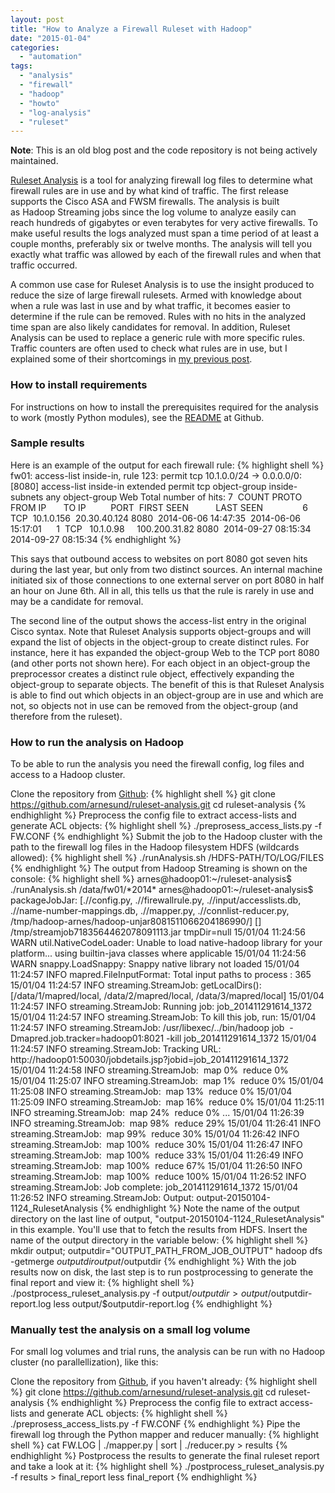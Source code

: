 ```yaml
---
layout: post
title: "How to Analyze a Firewall Ruleset with Hadoop"
date: "2015-01-04"
categories: 
  - "automation"
tags: 
  - "analysis"
  - "firewall"
  - "hadoop"
  - "howto"
  - "log-analysis"
  - "ruleset"
---
```


**Note**: This is an old blog post and the code repository is not being actively maintained.

[Ruleset Analysis](https://github.com/arnesund/ruleset-analysis) is a tool for analyzing firewall log files to determine what firewall rules are in use and by what kind of traffic. The first release supports the Cisco ASA and FWSM firewalls. The analysis is built as Hadoop Streaming jobs since the log volume to analyze easily can reach hundreds of gigabytes or even terabytes for very active firewalls. To make useful results the logs analyzed must span a time period of at least a couple months, preferably six or twelve months. The analysis will tell you exactly what traffic was allowed by each of the firewall rules and when that traffic occurred.

A common use case for Ruleset Analysis is to use the insight produced to reduce the size of large firewall rulesets. Armed with knowledge about when a rule was last in use and by what traffic, it becomes easier to determine if the rule can be removed. Rules with no hits in the analyzed time span are also likely candidates for removal. In addition, Ruleset Analysis can be used to replace a generic rule with more specific rules. Traffic counters are often used to check what rules are in use, but I explained some of their shortcomings in [my previous post](http://arnesund.com/2015/01/01/reducing-the-size-of-large-firewall-rulesets/).

### How to install requirements

For instructions on how to install the prerequisites required for the analysis to work (mostly Python modules), see the [README](https://github.com/arnesund/ruleset-analysis/blob/master/README.md "Ruleset Analysis README") at Github.

### Sample results

Here is an example of the output for each firewall rule:
{% highlight shell %}
fw01: access-list inside-in, rule 123: permit tcp 10.1.0.0/24 -> 0.0.0.0/0:\[8080\]
access-list inside-in extended permit tcp object-group inside-subnets any object-group Web
Total number of hits: 7
 COUNT PROTO  FROM IP       TO IP          PORT  FIRST SEEN           LAST SEEN          
     6  TCP   10.1.0.156    20.30.40.124   8080  2014-06-06 14:47:35  2014-06-06 15:17:01
     1  TCP   10.1.0.98     100.200.31.82  8080  2014-09-27 08:15:34  2014-09-27 08:15:34
{% endhighlight %}

This says that outbound access to websites on port 8080 got seven hits during the last year, but only from two distinct sources. An internal machine initiated six of those connections to one external server on port 8080 in half an hour on June 6th. All in all, this tells us that the rule is rarely in use and may be a candidate for removal.

The second line of the output shows the access-list entry in the original Cisco syntax. Note that Ruleset Analysis supports object-groups and will expand the list of objects in the object-group to create distinct rules. For instance, here it has expanded the object-group Web to the TCP port 8080 (and other ports not shown here). For each object in an object-group the preprocessor creates a distinct rule object, effectively expanding the object-group to separate objects. The benefit of this is that Ruleset Analysis is able to find out which objects in an object-group are in use and which are not, so objects not in use can be removed from the object-group (and therefore from the ruleset).

### How to run the analysis on Hadoop

To be able to run the analysis you need the firewall config, log files and access to a Hadoop cluster.

Clone the repository from [Github](https://github.com/arnesund/ruleset-analysis "Ruleset Analysis on Github"):
{% highlight shell %}
git clone https://github.com/arnesund/ruleset-analysis.git
cd ruleset-analysis
{% endhighlight %}
Preprocess the config file to extract access-lists and generate ACL objects:
{% highlight shell %}
./preprosess_access_lists.py -f FW.CONF
{% endhighlight %}
Submit the job to the Hadoop cluster with the path to the firewall log files in the Hadoop filesystem HDFS (wildcards allowed):
{% highlight shell %}
./runAnalysis.sh /HDFS-PATH/TO/LOG/FILES
{% endhighlight %}
The output from Hadoop Streaming is shown on the console:
{% highlight shell %}
arnes@hadoop01:~/ruleset-analysis$ ./runAnalysis.sh /data/fw01/\*2014\*
arnes@hadoop01:~/ruleset-analysis$ packageJobJar: \[.//config.py, .//firewallrule.py, .//input/accesslists.db, .//name-number-mappings.db, .//mapper.py, .//connlist-reducer.py, /tmp/hadoop-arnes/hadoop-unjar8081511066204186990/\] \[\] /tmp/streamjob7183564462078091113.jar tmpDir=null
15/01/04 11:24:56 WARN util.NativeCodeLoader: Unable to load native-hadoop library for your platform... using builtin-java classes where applicable
15/01/04 11:24:56 WARN snappy.LoadSnappy: Snappy native library not loaded
15/01/04 11:24:57 INFO mapred.FileInputFormat: Total input paths to process : 365
15/01/04 11:24:57 INFO streaming.StreamJob: getLocalDirs(): \[/data/1/mapred/local, /data/2/mapred/local, /data/3/mapred/local\]
15/01/04 11:24:57 INFO streaming.StreamJob: Running job: job_201411291614_1372
15/01/04 11:24:57 INFO streaming.StreamJob: To kill this job, run:
15/01/04 11:24:57 INFO streaming.StreamJob: /usr/libexec/../bin/hadoop job  -Dmapred.job.tracker=hadoop01:8021 -kill job_201411291614_1372
15/01/04 11:24:57 INFO streaming.StreamJob: Tracking URL: http://hadoop01:50030/jobdetails.jsp?jobid=job_201411291614_1372
15/01/04 11:24:58 INFO streaming.StreamJob:  map 0%  reduce 0%
15/01/04 11:25:07 INFO streaming.StreamJob:  map 1%  reduce 0%
15/01/04 11:25:08 INFO streaming.StreamJob:  map 13%  reduce 0%
15/01/04 11:25:09 INFO streaming.StreamJob:  map 16%  reduce 0%
15/01/04 11:25:11 INFO streaming.StreamJob:  map 24%  reduce 0%
...
15/01/04 11:26:39 INFO streaming.StreamJob:  map 98%  reduce 29%
15/01/04 11:26:41 INFO streaming.StreamJob:  map 99%  reduce 30%
15/01/04 11:26:42 INFO streaming.StreamJob:  map 100%  reduce 30%
15/01/04 11:26:47 INFO streaming.StreamJob:  map 100%  reduce 33%
15/01/04 11:26:49 INFO streaming.StreamJob:  map 100%  reduce 67%
15/01/04 11:26:50 INFO streaming.StreamJob:  map 100%  reduce 100%
15/01/04 11:26:52 INFO streaming.StreamJob: Job complete: job_201411291614_1372
15/01/04 11:26:52 INFO streaming.StreamJob: Output: output-20150104-1124_RulesetAnalysis
{% endhighlight %}
Note the name of the output directory on the last line of output, "output-20150104-1124_RulesetAnalysis" in this example. You'll use that to fetch the results from HDFS. Insert the name of the output directory in the variable below:
{% highlight shell %}
mkdir output; outputdir="OUTPUT_PATH_FROM_JOB_OUTPUT"
hadoop dfs -getmerge $outputdir output/$outputdir
{% endhighlight %}
With the job results now on disk, the last step is to run postprocessing to generate the final report and view it:
{% highlight shell %}
./postprocess_ruleset_analysis.py -f output/$outputdir > output/$outputdir-report.log
less output/$outputdir-report.log
{% endhighlight %}
### Manually test the analysis on a small log volume

For small log volumes and trial runs, the analysis can be run with no Hadoop cluster (no parallellization), like this:

Clone the repository from [Github](https://github.com/arnesund/ruleset-analysis "Ruleset Analysis on Github"), if you haven't already:
{% highlight shell %}
git clone https://github.com/arnesund/ruleset-analysis.git
cd ruleset-analysis
{% endhighlight %}
Preprocess the config file to extract access-lists and generate ACL objects:
{% highlight shell %}
./preprosess_access_lists.py -f FW.CONF
{% endhighlight %}
Pipe the firewall log through the Python mapper and reducer manually:
{% highlight shell %}
cat FW.LOG | ./mapper.py | sort | ./reducer.py > results
{% endhighlight %}
Postprocess the results to generate the final ruleset report and take a look at it:
{% highlight shell %}
./postprocess_ruleset_analysis.py -f results > final_report
less final_report
{% endhighlight %}
